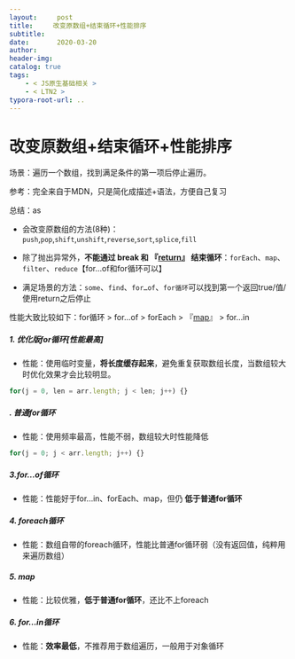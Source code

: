 ```yaml
---
layout:     post
title:     改变原数组+结束循环+性能排序
subtitle:  
date:       2020-03-20
author:     
header-img: 
catalog: true
tags:
    - < JS原生基础相关 >
    - < LTN2 >
typora-root-url: ..
---
```



# 改变原数组+结束循环+性能排序

场景：遍历一个数组，找到满足条件的第一项后停止遍历。

参考：完全来自于MDN，只是简化成描述+语法，方便自己复习

总结：as

- 会改变原数组的方法(8种)：`push`,`pop`,`shift`,`unshift`,`reverse`,`sort`,`splice`,`fill`

-	除了抛出异常外，**不能通过 break 和 『<u>return</u>』 结束循环**：`forEach`、`map`、`filter`、`reduce`【for…of和for循环可以】

-	满足场景的方法：`some`、`find`、`for…of`、`for循环`可以找到第一个返回true/值/使用return之后停止



性能大致比较如下：for循环 > for...of > forEach > 『<u>map</u>』 > for...in

##### 1. 优化版for循环[性能最高]

* 性能：使用临时变量，**将长度缓存起来**，避免重复获取数组长度，当数组较大时优化效果才会比较明显。

```javascript
for(j = 0, len = arr.length; j < len; j++) {}
```

##### . 普通for循环

* 性能：使用频率最高，性能不弱，数组较大时性能降低

```javascript
for(j = 0; j < arr.length; j++) {}
```

##### 3.for...of循环  

* 性能：性能好于for...in、forEach、map，但仍 **低于普通for循环**

##### 4. foreach循环

* 性能：数组自带的foreach循环，性能比普通for循环弱（没有返回值，纯粹用来遍历数组）

##### 5. map

- 性能：比较优雅，**低于普通for循环**，还比不上foreach

##### 6. for...in循环

* 性能：**效率最低**，不推荐用于数组遍历，一般用于对象循环

